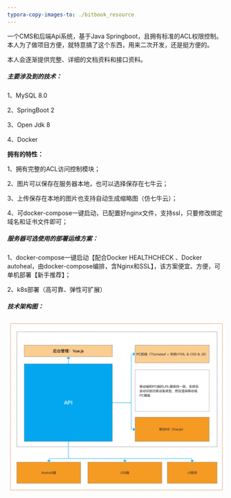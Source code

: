 ```yaml
---
typora-copy-images-to: ./bitbook_resource
---
```


一个CMS和后端Api系统，基于Java Springboot，且拥有标准的ACL权限控制。本人为了做项目方便，就特意搞了这个东西，用来二次开发，还是挺方便的。

本人会逐渐提供完整、详细的文档资料和接口资料。



##### 主要涉及到的技术：

1、MySQL 8.0

2、SpringBoot 2

3、Open Jdk 8

4、Docker



**拥有的特性：**

1、拥有完整的ACL访问控制模块；

2、图片可以保存在服务器本地，也可以选择保存在七牛云；

3、上传保存在本地的图片也支持自动生成缩略图（仿七牛云）；

4、可docker-compose一键启动，已配置好nginx文件，支持ssl，只要修改绑定域名和证书文件即可；



##### 服务器可选使用的部署运维方案：

1、docker-compose一键启动【配合Docker HEALTHCHECK 、Docker autoheal，由docker-compose编排，含Nginx和SSL】，该方案便宜、方便，可单机部署【新手推荐】；

2、k8s部署（高可靠、弹性可扩展）



##### 技术架构图：

![image-20201002193247580](bitbook_resource/image-20201002193247580.png)

